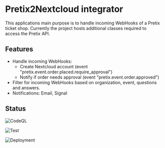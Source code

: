 # Pretix2Nextcloud integrator
This applications main purpose is to handle incoming WebHooks of a Pretix ticket shop.
Currently the project hosts additional classes required to access the Pretix API.

## Features
* Handle incoming WebHooks:
  * Create Nextcloud account (event "pretix.event.order.placed.require_approval")
  * Notify if order needs approval (event "pretix.event.order.approved")
* Filter for incoming WebHooks based on organization, event, questions and answers.
* Notifications: Email, Signal

## Status

![CodeQL](https://github.com/derBobby/p2nc-integrator/actions/workflows/codeql.yml/badge.svg)

![Test](https://github.com/derBobby/p2nc-integrator/actions/workflows/test-and-publish.yml/badge.svg)

![Deployment](https://github.com/derBobby/p2nc-integrator/actions/workflows/deploy-staging.yml/badge.svg)

